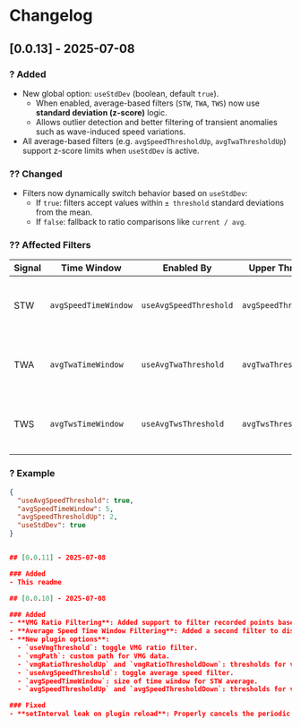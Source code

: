 # Changelog


## [0.0.13] - 2025-07-08

### ? Added
- New global option: `useStdDev` (boolean, default `true`).
  - When enabled, average-based filters (`STW`, `TWA`, `TWS`) now use **standard deviation (z-score)** logic.
  - Allows outlier detection and better filtering of transient anomalies such as wave-induced speed variations.
- All average-based filters (e.g. `avgSpeedThresholdUp`, `avgTwaThresholdUp`) support z-score limits when `useStdDev` is active.

### ?? Changed
- Filters now dynamically switch behavior based on `useStdDev`:
  - If `true`: filters accept values within `± threshold` standard deviations from the mean.
  - If `false`: fallback to ratio comparisons like `current / avg`.

### ?? Affected Filters
| Signal | Time Window | Enabled By               | Upper Threshold             | Notes                        |
|--------|-------------|--------------------------|------------------------------|------------------------------|
| STW    | `avgSpeedTimeWindow` | `useAvgSpeedThreshold` | `avgSpeedThresholdUp`       | Uses z-score or ratio        |
| TWA    | `avgTwaTimeWindow`   | `useAvgTwaThreshold`   | `avgTwaThresholdUp`         | Uses z-score or ratio        |
| TWS    | `avgTwsTimeWindow`   | `useAvgTwsThreshold`   | `avgTwsThresholdUp`         | Uses z-score or ratio        |

### ? Example
```json
{
  "useAvgSpeedThreshold": true,
  "avgSpeedTimeWindow": 5,
  "avgSpeedThresholdUp": 2,
  "useStdDev": true
}


## [0.0.11] - 2025-07-08

### Added
- This readme

## [0.0.10] - 2025-07-08

### Added
- **VMG Ratio Filtering**: Added support to filter recorded points based on the STW/VMG ratio. If VMG is negative and STW is positive, the ratio is set to 1000 to indicate invalid sailing direction.
- **Average Speed Time Window Filtering**: Added a second filter to discard data points when STW deviates too much from the average STW over a configurable time window.
- **New plugin options**:
  - `useVmgThreshold`: toggle VMG ratio filter.
  - `vmgPath`: custom path for VMG data.
  - `vmgRatioThresholdUp` and `vmgRatioThresholdDown`: thresholds for valid VMG ratio range.
  - `useAvgSpeedThreshold`: toggle average speed filter.
  - `avgSpeedTimeWindow`: size of time window for STW average.
  - `avgSpeedThresholdUp` and `avgSpeedThresholdDown`: thresholds for valid STW deviation.

### Fixed
- **setInterval leak on plugin reload**: Properly cancels the periodic recording loop when `stop()` is called by persisting `state.interval` and clearing it on shutdown. This prevents duplicated execution after changing plugin settings in Signal K.

